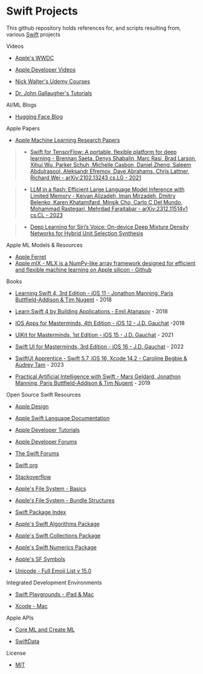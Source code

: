 # Swift Projects

This github repository holds references for, and scripts resulting from, various [Swift](https://www.apple.com/swift/) projects  

Videos

* [Apple's WWDC](https://developer.apple.com/wwdc22/)

* [Apple Developer Videos](https://developer.apple.com/videos/all-videos/)

* [Nick Walter's Udemy Courses](https://www.udemy.com/user/nicholaswalter2/)

* [Dr. John Gallaugher's Tutorials](https://gallaugher.com)

AI/ML Blogs
  
* [Hugging Face Blog](https://huggingface.co/blog)

Apple Papers

* [Apple Machine Learning Research Papers](https://machinelearning.apple.com)

> * [Swift for TensorFlow: A portable, flexible platform for deep learning - Brennan Saeta, Denys Shabalin, Marc Rasi, Brad Larson, Xihui Wu, Parker Schuh, Michelle Casbon, Daniel Zheng, Saleem Abdulrasool, Aleksandr Efremov, Dave Abrahams, Chris Lattner, Richard Wei - arXiv:2102.13243 cs.LG - 2021](https://arxiv.org/abs/2102.13243) 

> * [LLM in a flash: Efficient Large Language Model Inference with Limited Memory - Keivan Alizadeh, Iman Mirzadeh, Dmitry Belenko, Karen Khatamifard, Minsik Cho, Carlo C Del Mundo, Mohammad Rastegari, Mehrdad Farajtabar - arXiv:2312.11514v1 cs.CL - 2023](https://doi.org/10.48550/arXiv.2312.11514)

> * [Deep Learning for Siri’s Voice: On-device Deep Mixture Density Networks for Hybrid Unit Selection Synthesis](https://machinelearning.apple.com/research/siri-voices)

Apple ML Models & Resources

* [Apple Ferret](https://github.com/apple/ml-ferret)
* [Apple mlX - MLX is a NumPy-like array framework designed for efficient and flexible machine learning on Apple silicon - Github](https://ml-explore.github.io/mlx/build/html/index.html)

Books

* [Learning Swift 4, 3rd Edition - iOS 11 - Jonathon Manning, Paris Buttfield-Addison & Tim Nugent](https://www.oreilly.com/library/view/learning-swift-3rd/9781491987568/) - 2018

* [Learn Swift 4 by Building Applications - Emil Atanasov](https://www.packtpub.com/product/learn-swift-by-building-applications/9781786463920) - 2018

* [IOS Apps for Masterminds, 4th Edition - iOS 12 - J.D. Gauchat](https://www.formasterminds.com/books.php) -2018

* [UIKit for Masterminds, 1st Edition - iOS 15 - J.D. Gauchat](https://www.formasterminds.com/uikit_for_masterminds/) - 2021

* [Swift UI for Masterminds, 3rd Edition - iOS 16 - J.D. Gauchat](https://www.formasterminds.com/books.php) - 2022

* [SwiftUI Apprentice - Swift 5.7, iOS 16, Xcode 14.2 - Caroline Begbie & Audrey Tam](https://www.kodeco.com/books/swiftui-apprentice) - 2023

* [Practical Artificial Intelligence with Swift - Mars Geldard, Jonathon Manning, Paris Buttfield-Addison & Tim Nugent](https://www.oreilly.com/library/view/practical-artificial-intelligence/9781492044802/) - 2019

Open Source Swift Resources

* [Apple Design](https://developer.apple.com/design/)

* [Apple Swift Language Documentation](https://docs.swift.org/swift-book/documentation/the-swift-programming-language/)

* [Apple Developer Tutorials](https://developer.apple.com/tutorials/app-dev-training)

* [Apple Developer Forums](https://developer.apple.com/forums/)

* [The Swift Forums](https://forums.swift.org)

* [Swift org](https://www.swift.org)

* [Stackoverflow](https://stackoverflow.com/questions/tagged/swift)

* [Apple's File System - Basics](https://developer.apple.com/library/archive/documentation/FileManagement/Conceptual/FileSystemProgrammingGuide/FileSystemOverview/FileSystemOverview.html#//apple_ref/doc/uid/TP40010672-CH2-SW12)

* [Apple's File System - Bundle Structures](https://developer.apple.com/library/archive/documentation/CoreFoundation/Conceptual/CFBundles/BundleTypes/BundleTypes.html#//apple_ref/doc/uid/10000123i-CH101-SW13)

* [Swift Package Index](https://swiftpackageindex.com)

* [Apple's Swift Algorithms Package](https://github.com/apple/swift-algorithms)

* [Apple's Swift Collections Package](https://github.com/apple/swift-collections)

* [Apple's Swift Numerics Package](https://github.com/apple/swift-numerics)

* [Apple's SF Symbols](https://developer.apple.com/sf-symbols/)

* [Unicode - Full Emoji List v 15.0](https://unicode.org/emoji/charts/full-emoji-list.html)

Integrated Development Environments

* [Swift Playgrounds - iPad & Mac](https://www.apple.com/swift/playgrounds/)

* [Xcode - Mac](https://developer.apple.com/xcode/)

Apple APIs

* [Core ML and Create ML](https://developer.apple.com/machine-learning/)

* [SwiftData](https://developer.apple.com/xcode/swiftdata/)

License

* [MIT](https://choosealicense.com/licenses/mit/)
